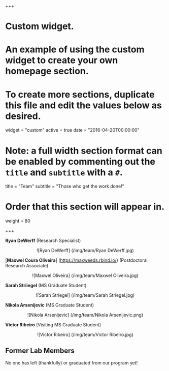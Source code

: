 +++
# Custom widget.
# An example of using the custom widget to create your own homepage section.
# To create more sections, duplicate this file and edit the values below as desired.
widget = "custom"
active = true
date = "2016-04-20T00:00:00"

# Note: a full width section format can be enabled by commenting out the `title` and `subtitle` with a `#`.
title = "Team"
subtitle = "Those who get the work done!"

# Order that this section will appear in.
weight = 80

+++

**Ryan DeWerff** (Research Specialist)   
<center>![Ryan DeWerff] (/img/team/Ryan DeWerff.jpg)</center>  

[**Maxwel Coura Oliveira**] (https://maxweeds.rbind.io/) (Postdoctoral Research Associate)     
<center>![Maxwel Oliveira] (/img/team/Maxwel Oliveira.jpg)</center>    

**Sarah Striiegel** (MS Graduate Student)      
<center>![Sarah Striegel] (/img/team/Sarah Striegel.jpg)</center>    

**Nikola Arsenijevic** (MS Graduate Student)      
<center>![Nikola Arsenijevic] (/img/team/Nikola Arsenijevic.png)</center>   

**Victor Ribeiro** (Visiting MS Graduate Student)    
<center>![Victor Ribeiro] (/img/team/Victor Ribeiro.jpg)</center>    
  
## **Former Lab Members**  
No one has left (thankfully) or graduated from our program yet! 